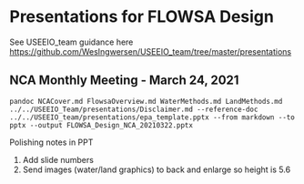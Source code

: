 # Presentations for FLOWSA Design

See USEEIO_team guidance here
https://github.com/WesIngwersen/USEEIO_team/tree/master/presentations

## NCA Monthly Meeting - March 24, 2021
```
pandoc NCACover.md FlowsaOverview.md WaterMethods.md LandMethods.md ../../USEEIO_Team/presentations/Disclaimer.md --reference-doc ../../USEEIO_team/presentations/epa_template.pptx --from markdown --to pptx --output FLOWSA_Design_NCA_20210322.pptx
```




Polishing notes in PPT
1. Add slide numbers
2. Send images (water/land graphics) to back and enlarge so height is 5.6
